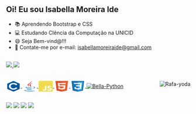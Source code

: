 ## Oi! Eu sou Isabella Moreira Ide

- 📚 Aprendendo Bootstrap e CSS
- 💻 Estudando CIência da Computação na UNICID
- 😄 Seja Bem-vind@!!!
- 📩 Contate-me por e-mail: isabellamoreiraide@gmail.com

<br />
 <div>
  <a href="https://github.com/bellaIde">
  <img height="180em" src="https://github-readme-stats.vercel.app/api?username=bellaIde&show_icons=true&theme=material-palenight&include_all_commits=true&count_private=true"/>
  <img height="150em" src="https://github-readme-stats.vercel.app/api/top-langs/?username=bellaIde&layout=compact&langs_count=7&theme=material-palenight"/>
</div>
<br />
 <div style="display: inline_block"><br>
  <img align="center" alt="Bella-Js" height="30" width="40" src="https://raw.githubusercontent.com/devicons/devicon/master/icons/c/c-plain.svg">
  <img align="center" alt="Bella-Ts" height="30" width="40" src="https://raw.githubusercontent.com/devicons/devicon/master/icons/java/java-original.svg">
  <img align="center" alt="Bella-Js" height="30" width="40" src="https://raw.githubusercontent.com/devicons/devicon/master/icons/javascript/javascript-plain.svg">
  <img align="center" alt="Bella-HTML" height="30" width="40" src="https://raw.githubusercontent.com/devicons/devicon/master/icons/html5/html5-original.svg">
  <img align="center" alt="Bella-CSS" height="30" width="40" src="https://raw.githubusercontent.com/devicons/devicon/master/icons/css3/css3-original.svg">
  <img align="center" alt="Bella-Python" height="30" width"40" src="https://cdn.jsdelivr.net/gh/devicons/devicon/icons/python/python-original.svg">
  <img align="right" alt="Rafa-yoda" src="https://tenor.com/bpn7P.gif">
</div>

##
 
<div> 
  <a href="https://www.instagram.com/bellam_i/" target="_blank"><img src="https://img.shields.io/badge/-Instagram-%23E4405F?style=for-the-badge&logo=instagram&logoColor=white" target="_blank"></a>
  <a href = "mailto:isabellamoreiraide@gmail.com"><img src="https://img.shields.io/badge/Gmail-D14836?style=for-the-badge&logo=gmail&logoColor=white" target="_blank"></a>
  <a href="https://www.linkedin.com/in/isabellaide/" target="_blank"><img src="https://img.shields.io/badge/-LinkedIn-%230077B5?style=for-the-badge&logo=linkedin&logoColor=white" target="_blank"></a> 
 <a href = "https://open.spotify.com/user/12153418952?si=119dce87231c471d"><img src="https://img.shields.io/badge/Spotify-1ED760?&style=for-the-badge&logo=spotify&logoColor=white" target="_blank"></a>
</div>
